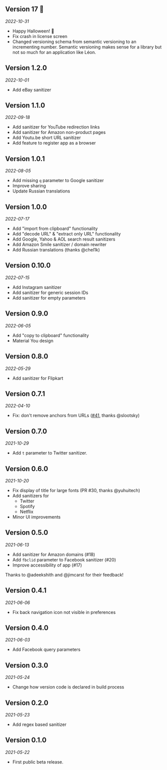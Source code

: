 ## Version 17 🎃

_2022-10-31_

- Happy Halloween! 🎃
- Fix crash in license screen
- Changed versioning schema from semantic versioning to an incrementing number.
  Semantic versioning makes sense for a library but not so much for an application like Léon.

## Version 1.2.0

_2022-10-01_

- Add eBay sanitizer

## Version 1.1.0

_2022-09-18_

- Add sanitizer for YouTube redirection links
- Add sanitizer for Amazon non-product pages
- Add Youtu.be short URL sanitizer
- Add feature to register app as a browser

## Version 1.0.1

_2022-08-05_

- Add missing `q` parameter to Google sanitizer
- Improve sharing
- Update Russian translations

## Version 1.0.0

_2022-07-17_

- Add "import from clipboard" functionality
- Add "decode URL" & "extract only URL" functionality
- Add Google, Yahoo & AOL search result sanitizers
- Add Amazon Smile sanitizer / domain rewriter
- Add Russian translations (thanks @chel1k)

## Version 0.10.0

_2022-07-15_

- Add Instagram sanitizer
- Add sanitizer for generic session IDs
- Add sanitizer for empty parameters

## Version 0.9.0

_2022-06-05_

- Add "copy to clipboard" functionality
- Material You design

## Version 0.8.0

_2022-05-29_

- Add sanitizer for Flipkart

## Version 0.7.1

_2022-04-10_

- Fix: don't remove anchors from URLs ([#41](https://github.com/svenjacobs/leon/issues/41), thanks
  @slootsky)

## Version 0.7.0

_2021-10-29_

- Add `t` parameter to Twitter sanitizer.

## Version 0.6.0

_2021-10-20_

- Fix display of title for large fonts (PR #30, thanks @yuhuitech)
- Add sanitizers for
    - Twitter
    - Spotify
    - Netflix
- Minor UI improvements

## Version 0.5.0

_2021-06-13_

- Add sanitizer for Amazon domains (#18)
- Add `fbclid` parameter to Facebook sanitizer (#20)
- Improve accessibility of app (#17)

Thanks to @adeekshith and @jimcarst for their feedback!

## Version 0.4.1

_2021-06-06_

- Fix back navigation icon not visible in preferences

## Version 0.4.0

_2021-06-03_

- Add Facebook query parameters

## Version 0.3.0

_2021-05-24_

- Change how version code is declared in build process

## Version 0.2.0

_2021-05-23_

- Add regex based sanitizer

## Version 0.1.0

_2021-05-22_

- First public beta release.
